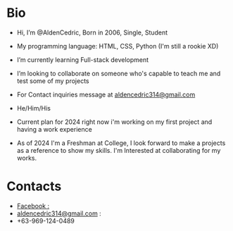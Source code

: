 # Bio

-  Hi, I’m @AldenCedric, Born in 2006, Single, Student
-  My programming language: HTML, CSS, Python (I'm still a rookie XD)
-  I’m currently learning Full-stack development
-  I’m looking to collaborate on someone who's capable to teach me and test some of my projects
-  For Contact inquiries message at aldencedric314@gmail.com
-  He/Him/His
-  Current plan for 2024 right now i'm working on my first project and having a work experience

- As of 2024 I'm a Freshman at College, I look forward to make a projects as a reference to show my skills. I'm Interested at collaborating for my works.

# Contacts

- <a href="https://www.facebook.com/alden.cedric.9" target="_blank">Facebook :</a>
- <a href="mailto:aldencedric314@gmail.com" target="_blank">aldencedric314@gmail.com :</a>
- +63-969-124-0489
<!---
AldenCedric/About-Me is a ✨ special ✨ repository because its `README.md` (this file) appears on your GitHub profile.
You can click the Preview link to take a look at your changes.
--->
